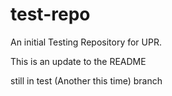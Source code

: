 # test-repo
An initial Testing Repository for UPR.

This is an update to the README

still in test (Another this time) branch

